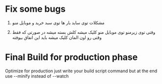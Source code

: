 # Fix some bugs

1. مشکلات توی ساید بار ها توی سبد خرید و موبایل منو

2. وقتی توی زیرمنو توی موبایل منو کلیک میشه کلش بسته میشه در صورتی که فقط وقتی رو اون المان کلیک میشه باید این اتفاق بیوفته

# Final Build for production phase

Optimize for production
just write your build script command but at the end use --minify instead of --watch

